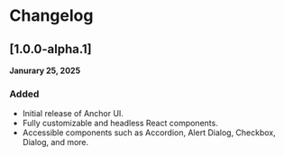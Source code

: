 # Changelog

## [1.0.0-alpha.1]
**Janurary 25, 2025**
### Added
- Initial release of Anchor UI.
- Fully customizable and headless React components.
- Accessible components such as Accordion, Alert Dialog, Checkbox, Dialog, and more.
